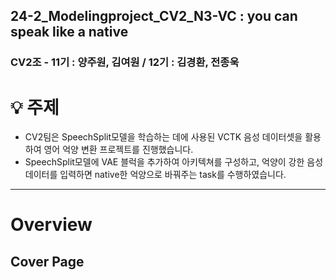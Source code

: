 ## 24-2_Modelingproject_CV2_N3-VC : you can speak like a native

### CV2조 - 11기 : 양주원, 김여원 / 12기 : 김경환, 전종욱

# 💡 **주제**
- CV2팀은 SpeechSplit모델을 학습하는 데에 사용된 VCTK 음성 데이터셋을 활용하여 영어 억양 변환 프로젝트를 진행했습니다.
- SpeechSplit모델에 VAE 블럭을 추가하여 아키텍쳐를 구성하고, 억양이 강한 음성 데이터를 입력하면 native한 억양으로 바꿔주는 task를 수행하였습니다. 
---
# Overview
## Cover Page
